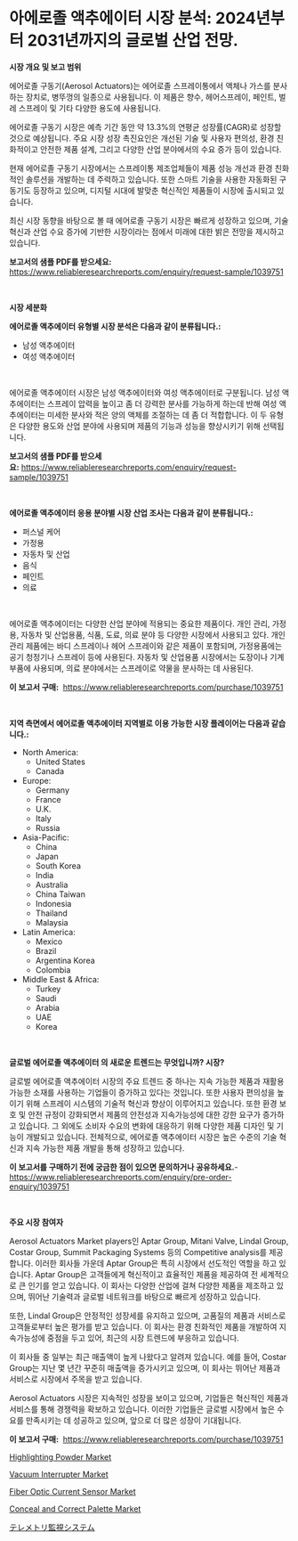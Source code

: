<p><h1>아에로졸 액추에이터 시장 분석: 2024년부터 2031년까지의 글로벌 산업 전망.</h1></p><p><strong>시장 개요 및 보고 범위</strong></p>
<p><p>에어로졸 구동기(Aerosol Actuators)는 에어로졸 스프레이통에서 액체나 가스를 분사하는 장치로, 병뚜껑의 일종으로 사용됩니다. 이 제품은 향수, 헤어스프레이, 페인트, 벌레 스프레이 및 기타 다양한 용도에 사용됩니다.</p><p>에어로졸 구동기 시장은 예측 기간 동안 약 13.3%의 연평균 성장률(CAGR)로 성장할 것으로 예상됩니다. 주요 시장 성장 촉진요인은 개선된 기술 및 사용자 편의성, 환경 친화적이고 안전한 제품 설계, 그리고 다양한 산업 분야에서의 수요 증가 등이 있습니다.</p><p>현재 에어로졸 구동기 시장에서는 스프레이통 제조업체들이 제품 성능 개선과 환경 친화적인 솔루션을 개발하는 데 주력하고 있습니다. 또한 스마트 기술을 사용한 자동화된 구동기도 등장하고 있으며, 디지털 시대에 발맞춘 혁신적인 제품들이 시장에 출시되고 있습니다.</p><p>최신 시장 동향을 바탕으로 볼 때 에어로졸 구동기 시장은 빠르게 성장하고 있으며, 기술 혁신과 산업 수요 증가에 기반한 시장이라는 점에서 미래에 대한 밝은 전망을 제시하고 있습니다.</p></p>
<p><strong>보고서의 샘플 PDF를 받으세요:</strong> <a href="https://www.reliableresearchreports.com/enquiry/request-sample/1039751">https://www.reliableresearchreports.com/enquiry/request-sample/1039751</a></p>
<p>&nbsp;</p>
<p><strong>시장 세분화</strong></p>
<p><strong>에어로졸 액추에이터 유형별 시장 분석은 다음과 같이 분류됩니다.:</strong></p>
<p><ul><li>남성 액추에이터</li><li>여성 액추에이터</li></ul></p>
<p>&nbsp;</p>
<p><p>에어로졸 액추에이터 시장은 남성 액추에이터와 여성 액추에이터로 구분됩니다. 남성 액추에이터는 스프레이 압력을 높이고 좀 더 강력한 분사를 가능하게 하는데 반해 여성 액추에이터는 미세한 분사와 적은 양의 액체를 조절하는 데 좀 더 적합합니다. 이 두 유형은 다양한 용도와 산업 분야에 사용되며 제품의 기능과 성능을 향상시키기 위해 선택됩니다.</p></p>
<p><strong>보고서의 샘플 PDF를 받으세요:</strong>&nbsp;<a href="https://www.reliableresearchreports.com/enquiry/request-sample/1039751">https://www.reliableresearchreports.com/enquiry/request-sample/1039751</a></p>
<p>&nbsp;</p>
<p><strong> 에어로졸 액추에이터 응용 분야별 시장 산업 조사는 다음과 같이 분류됩니다.:</strong></p>
<p><ul><li>퍼스널 케어</li><li>가정용</li><li>자동차 및 산업</li><li>음식</li><li>페인트</li><li>의료</li></ul></p>
<p>&nbsp;</p>
<p><p>에어로졸 액추에이터는 다양한 산업 분야에 적용되는 중요한 제품이다. 개인 관리, 가정용, 자동차 및 산업용품, 식품, 도료, 의료 분야 등 다양한 시장에서 사용되고 있다. 개인 관리 제품에는 바디 스프레이나 헤어 스프레이와 같은 제품이 포함되며, 가정용품에는 공기 청정기나 스프레이 등에 사용된다. 자동차 및 산업용품 시장에서는 도장이나 기계 부품에 사용되며, 의료 분야에서는 스프레이로 약물을 분사하는 데 사용된다.</p></p>
<p><strong>이 보고서 구매:</strong>&nbsp; <a href="https://www.reliableresearchreports.com/purchase/1039751">https://www.reliableresearchreports.com/purchase/1039751</a></p>
<p>&nbsp;</p>
<p><strong>지역 측면에서 에어로졸 액추에이터 지역별로 이용 가능한 시장 플레이어는 다음과 같습니다.:</strong></p>
<p><ul>
    <li>
        North America:
        <ul>
            <li>United States</li>
            <li>Canada</li>
        </ul>
    </li>
    <li>
        Europe:
        <ul>
            <li>Germany</li>
            <li>France</li>
            <li>U.K.</li>
            <li>Italy</li>
            <li>Russia</li>
        </ul>
    </li>
    <li>
        Asia-Pacific:
        <ul>
            <li>China</li>
            <li>Japan</li>
            <li>South Korea</li>
            <li>India</li>
            <li>Australia</li>
            <li>China Taiwan</li>
            <li>Indonesia</li>
            <li>Thailand</li>
            <li>Malaysia</li>
        </ul>
    </li>
    <li>
        Latin America:
        <ul>
            <li>Mexico</li>
            <li>Brazil</li>
            <li>Argentina Korea</li>
            <li>Colombia</li>
        </ul>
    </li>
    <li>
        Middle East & Africa:
        <ul>
            <li>Turkey</li>
            <li>Saudi</li>
            <li>Arabia</li>
            <li>UAE</li>
            <li>Korea</li>
        </ul>
    </li>
    </ul></p>
<p>&nbsp;</p>
<p><strong>글로벌 에어로졸 액추에이터 의 새로운 트렌드는 무엇입니까? 시장?</strong></p>
<p><p>글로벌 에어로졸 액추에이터 시장의 주요 트렌드 중 하나는 지속 가능한 제품과 재활용 가능한 소재를 사용하는 기업들이 증가하고 있다는 것입니다. 또한 사용자 편의성을 높이기 위해 스프레이 시스템의 기술적 혁신과 향상이 이루어지고 있습니다. 또한 환경 보호 및 안전 규정이 강화되면서 제품의 안전성과 지속가능성에 대한 강한 요구가 증가하고 있습니다. 그 외에도 소비자 수요의 변화에 대응하기 위해 다양한 제품 디자인 및 기능이 개발되고 있습니다. 전체적으로, 에어로졸 액추에이터 시장은 높은 수준의 기술 혁신과 지속 가능한 제품 개발을 통해 성장하고 있습니다.</p></p>
<p><strong>이 보고서를 구매하기 전에 궁금한 점이 있으면 문의하거나 공유하세요.</strong>- <a href="https://www.reliableresearchreports.com/enquiry/pre-order-enquiry/1039751">https://www.reliableresearchreports.com/enquiry/pre-order-enquiry/1039751</a></p>
<p>&nbsp;</p>
<p><strong>주요 시장 참여자</strong></p>
<p><p>Aerosol Actuators Market players인 Aptar Group, Mitani Valve, Lindal Group, Costar Group, Summit Packaging Systems 등의 Competitive analysis를 제공합니다. 이러한 회사들 가운데 Aptar Group은 특히 시장에서 선도적인 역할을 하고 있습니다. Aptar Group은 고객들에게 혁신적이고 효율적인 제품을 제공하여 전 세계적으로 큰 인기를 얻고 있습니다. 이 회사는 다양한 산업에 걸쳐 다양한 제품을 제조하고 있으며, 뛰어난 기술력과 글로벌 네트워크를 바탕으로 빠르게 성장하고 있습니다.</p><p>또한, Lindal Group은 안정적인 성장세를 유지하고 있으며, 고품질의 제품과 서비스로 고객들로부터 높은 평가를 받고 있습니다. 이 회사는 환경 친화적인 제품을 개발하여 지속가능성에 중점을 두고 있어, 최근의 시장 트렌드에 부응하고 있습니다.</p><p>이 회사들 중 일부는 최근 매출액이 높게 나왔다고 알려져 있습니다. 예를 들어, Costar Group는 지난 몇 년간 꾸준히 매출액을 증가시키고 있으며, 이 회사는 뛰어난 제품과 서비스로 시장에서 주목을 받고 있습니다.</p><p>Aerosol Actuators 시장은 지속적인 성장을 보이고 있으며, 기업들은 혁신적인 제품과 서비스를 통해 경쟁력을 확보하고 있습니다. 이러한 기업들은 글로벌 시장에서 높은 수요를 만족시키는 데 성공하고 있으며, 앞으로 더 많은 성장이 기대됩니다.</p></p>
<p><strong>이 보고서 구매:</strong>&nbsp;&nbsp;<a href="https://www.reliableresearchreports.com/purchase/1039751">https://www.reliableresearchreports.com/purchase/1039751</a></p>
<p><p><a href="https://github.com/FassouRP/Market-Research-Report-List-3/blob/main/highlighting-powder-market.md">Highlighting Powder Market</a></p><p><a href="https://view.publitas.com/reportprime-1/vacuum-interrupter-market-size-and-examines-its-market-scope-with-a-primary-focus-on-growth-opportunities-and-forecasted-trends-spanning-from-2024-to-2031/">Vacuum Interrupter Market</a></p><p><a href="https://issuu.com/reportprime-2/docs/fiber-optic-current-sensor-market-s_d3245c9d75e38a">Fiber Optic Current Sensor Market</a></p><p><a href="https://github.com/rahu1506/Market-Research-Report-List-3/blob/main/conceal-and-correct-palette-market.md">Conceal and Correct Palette Market</a></p><p><a href="https://github.com/nxboeu02965442/Market-Research-Report-List-1/blob/main/63182434634.md">テレメトリ監視システム</a></p></p>
